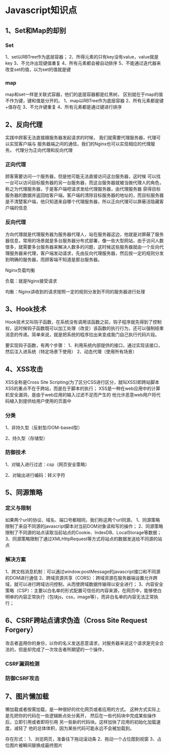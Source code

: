 # Javascript知识点


## 1、Set和Map的却别


### Set

1、set以RBTree作为底层容器；
2、所得元素的只有key没有value，value就是key
3、不允许出现键值重复
4、所有元素都会被自动排序
5、不能通过迭代器来改变set的值，以为set的值就是键

### map

map和set一样是关联式容器，他们的底层容器都是红黑树，
区别就在于map的值不作为键，键和值是分开的。
1、map以RBTree作为底层容器
2、所有元素都是键+值存在
3、不允许键重复
4、所有元素都是通过键进行排序




## 2、反向代理


实践中顾客无法直接跟服务器发起请求的时候，
我们就需要代理服务器，代理可以实现客户端与
服务器端之间的通信，我们的Nginx也可以实现相应的代理服务。
代理分为正向代理和反向代理

### 正向代理
顾客需要访问一个服务器，但是他可能无法直接访问这台服务器，这时候
可以找一台可以访问目标服务器的另一台服务器，而这台服务器就被当做代理人的角色，称之为代理服务器，于是客户端吧请求发给代理服务器，由代理服务器
获得目标服务器的数据并返回给客户端。客户端的清除目标服务器的地址的，而目标服务器是不清楚客户端，他只知道来自哪个代理服务器，所以正向代理可以屏蔽活隐藏客户端的信息



### 反向代理
方向代理就是代理服务器为服务器代理人，站在服务器这边，他就是对屏蔽了服务器信息，常用的场景就是多台服务器分布式部署，像一些大型网站，由于访问人数很多，就需要多台服务器来解决人数多的问题，这时候这些服务器就由一个反向代理服务器来代理，客户端发动请求，先由反向代理服务器，然后按一定的规则分发到明确的服务器，而顾客端不知道是那台服务器。


Nginx负载均衡


负载：就是Nginx接受请求


均衡：Nginx讲收到的请求按照一定的规则分发到不同的服务器进行处理




## 3、Hook技术

Hook技术又叫钩子函数，在系统没有调用该函数之前，钩子程序就先得到了控制权，这时候钩子函数既可以加工处理（改变）该函数的执行行为，还可以强制结束消息的传递。简单来说，就是把系统的程序拉出来变成我门自己执行代码片段。

要实现钩子函数，有两个步骤：
1、利用系统内部提供的接口，通过实现该接口，然后注入进系统（特定场景下使用）
2、动态代理（使用所有场景）



## 4、XSS攻击
XSS全称是Cross Site Scripting(为了区分CSS进行区分，就叫XSS)即跨站脚本
XSS的重点不在于跨站，而是在于脚本的执行；
XSS是一种在web应用中的计算机安全漏洞，是由于web应用的输入过滤不足而产生的
他允许恶意web用户将代码植入到提供给用户使用的页面中
### 分类
1、非持久型（反射型/DOM-based型）

2、持久型（存储型）


### 防御技术

1、对输入进行过滤：csp（网页安全策略）

2、对输出进行编码：转义字符





## 5、同源策略

### 定义与限制
如果两个url的协议、域名、端口号都相同，我们称这两个url同源。
1、同源策略限制了来自不同源的javascript脚本对当前DOM对象读和写的操作；
2、同源策略限制了不同源的站点读取当前站点的Cookie、IndexDB、LocalStorage等数据；
3、同源策略限制了通过XMLHttpRequest等方式将站点的数据发送给不同源的站点

### 解决方案
1、跨文档消息机制：可以通过window.postMessage的javascript接口和不同源的DOM进行通信
2、跨域资源共享（CORS）：跨域资源在服务器端设置允许跨域，就可以进行跨域访问控制，从而使跨域数据传输得以安全进行；
 3、内容安全策略（CSP）：主要以白名单的形式配置可信任的内容来源，在网页中，能够使白明单的内容正常执行（包块js，css，image等），而非白名单的内容无法正常执行；



 ## 6、CSRF跨站点请求伪造（Cross Site Request Forgery）
 攻击者盗用你的身份，以你的名义发送恶意请求，对服务器来说这个请求是完全合法的，但是却完成了一次攻击者所期望的一个操作，

### CSRF漏洞检测


### 防御CSRF攻击




## 7、图片懒加载

懒加载或者按需加载，是一种很好的优化网页或者应用的方式。
这种方式实际上是先把你的代码在一些逻辑断点处分离开，
然后在一些代码块中完成某些操作后，立即引用或者即将引用
另一些新的代码块。这样加快了应用的初始化加载速度，减轻了
他的总体体积，因为某些代码可能永远不会被加载到。


存在形式：
1、浏览网页，准备往下拖动滚动条
2、拖动一个占位图到视窗
3、占位图片被瞬间替换成最终图片










